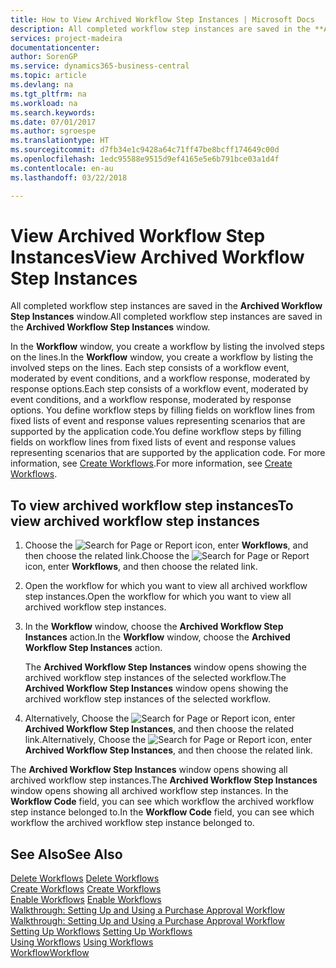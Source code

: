 ```yaml
---
title: How to View Archived Workflow Step Instances | Microsoft Docs
description: All completed workflow step instances are saved in the **Archived Workflow Step Instances** window.
services: project-madeira
documentationcenter: 
author: SorenGP
ms.service: dynamics365-business-central
ms.topic: article
ms.devlang: na
ms.tgt_pltfrm: na
ms.workload: na
ms.search.keywords: 
ms.date: 07/01/2017
ms.author: sgroespe
ms.translationtype: HT
ms.sourcegitcommit: d7fb34e1c9428a64c71ff47be8bcff174649c00d
ms.openlocfilehash: 1edc95588e9515d9ef4165e5e6b791bce03a1d4f
ms.contentlocale: en-au
ms.lasthandoff: 03/22/2018

---
```

# <a name="view-archived-workflow-step-instances"></a><span data-ttu-id="5e9c5-103">View Archived Workflow Step Instances</span><span class="sxs-lookup"><span data-stu-id="5e9c5-103">View Archived Workflow Step Instances</span></span>
<span data-ttu-id="5e9c5-104">All completed workflow step instances are saved in the **Archived Workflow Step Instances** window.</span><span class="sxs-lookup"><span data-stu-id="5e9c5-104">All completed workflow step instances are saved in the **Archived Workflow Step Instances** window.</span></span>  

 <span data-ttu-id="5e9c5-105">In the **Workflow** window, you create a workflow by listing the involved steps on the lines.</span><span class="sxs-lookup"><span data-stu-id="5e9c5-105">In the **Workflow** window, you create a workflow by listing the involved steps on the lines.</span></span> <span data-ttu-id="5e9c5-106">Each step consists of a workflow event, moderated by event conditions, and a workflow response, moderated by response options.</span><span class="sxs-lookup"><span data-stu-id="5e9c5-106">Each step consists of a workflow event, moderated by event conditions, and a workflow response, moderated by response options.</span></span> <span data-ttu-id="5e9c5-107">You define workflow steps by filling fields on workflow lines from fixed lists of event and response values representing scenarios that are supported by the application code.</span><span class="sxs-lookup"><span data-stu-id="5e9c5-107">You define workflow steps by filling fields on workflow lines from fixed lists of event and response values representing scenarios that are supported by the application code.</span></span> <span data-ttu-id="5e9c5-108">For more information, see [Create Workflows](across-how-to-create-workflows.md).</span><span class="sxs-lookup"><span data-stu-id="5e9c5-108">For more information, see [Create Workflows](across-how-to-create-workflows.md).</span></span>  

## <a name="to-view-archived-workflow-step-instances"></a><span data-ttu-id="5e9c5-109">To view archived workflow step instances</span><span class="sxs-lookup"><span data-stu-id="5e9c5-109">To view archived workflow step instances</span></span>  
1.  <span data-ttu-id="5e9c5-110">Choose the ![Search for Page or Report](media/ui-search/search_small.png "Search for Page or Report icon") icon, enter **Workflows**, and then choose the related link.</span><span class="sxs-lookup"><span data-stu-id="5e9c5-110">Choose the ![Search for Page or Report](media/ui-search/search_small.png "Search for Page or Report icon") icon, enter **Workflows**, and then choose the related link.</span></span>  
2.  <span data-ttu-id="5e9c5-111">Open the workflow for which you want to view all archived workflow step instances.</span><span class="sxs-lookup"><span data-stu-id="5e9c5-111">Open the workflow for which you want to view all archived workflow step instances.</span></span>  
3.  <span data-ttu-id="5e9c5-112">In the **Workflow** window, choose the **Archived Workflow Step Instances** action.</span><span class="sxs-lookup"><span data-stu-id="5e9c5-112">In the **Workflow** window, choose the **Archived Workflow Step Instances** action.</span></span>  

    <span data-ttu-id="5e9c5-113">The **Archived Workflow Step Instances** window opens showing the archived workflow step instances of the selected workflow.</span><span class="sxs-lookup"><span data-stu-id="5e9c5-113">The **Archived Workflow Step Instances** window opens showing the archived workflow step instances of the selected workflow.</span></span>  
4.  <span data-ttu-id="5e9c5-114">Alternatively, Choose the ![Search for Page or Report](media/ui-search/search_small.png "Search for Page or Report icon") icon, enter **Archived Workflow Step Instances**, and then choose the related link.</span><span class="sxs-lookup"><span data-stu-id="5e9c5-114">Alternatively, Choose the ![Search for Page or Report](media/ui-search/search_small.png "Search for Page or Report icon") icon, enter **Archived Workflow Step Instances**, and then choose the related link.</span></span>  

<span data-ttu-id="5e9c5-115">The **Archived Workflow Step Instances** window opens showing all archived workflow step instances.</span><span class="sxs-lookup"><span data-stu-id="5e9c5-115">The **Archived Workflow Step Instances** window opens showing all archived workflow step instances.</span></span> <span data-ttu-id="5e9c5-116">In the **Workflow Code** field, you can see which workflow the archived workflow step instance belonged to.</span><span class="sxs-lookup"><span data-stu-id="5e9c5-116">In the **Workflow Code** field, you can see which workflow the archived workflow step instance belonged to.</span></span>  

## <a name="see-also"></a><span data-ttu-id="5e9c5-117">See Also</span><span class="sxs-lookup"><span data-stu-id="5e9c5-117">See Also</span></span>  
 <span data-ttu-id="5e9c5-118">[Delete Workflows](across-how-to-delete-workflows.md) </span><span class="sxs-lookup"><span data-stu-id="5e9c5-118">[Delete Workflows](across-how-to-delete-workflows.md) </span></span>  
 <span data-ttu-id="5e9c5-119">[Create Workflows](across-how-to-create-workflows.md) </span><span class="sxs-lookup"><span data-stu-id="5e9c5-119">[Create Workflows](across-how-to-create-workflows.md) </span></span>  
 <span data-ttu-id="5e9c5-120">[Enable Workflows](across-how-to-enable-workflows.md) </span><span class="sxs-lookup"><span data-stu-id="5e9c5-120">[Enable Workflows](across-how-to-enable-workflows.md) </span></span>  
 <span data-ttu-id="5e9c5-121">[Walkthrough: Setting Up and Using a Purchase Approval Workflow](walkthrough-setting-up-and-using-a-purchase-approval-workflow.md) </span><span class="sxs-lookup"><span data-stu-id="5e9c5-121">[Walkthrough: Setting Up and Using a Purchase Approval Workflow](walkthrough-setting-up-and-using-a-purchase-approval-workflow.md) </span></span>  
 <span data-ttu-id="5e9c5-122">[Setting Up Workflows](across-set-up-workflows.md) </span><span class="sxs-lookup"><span data-stu-id="5e9c5-122">[Setting Up Workflows](across-set-up-workflows.md) </span></span>  
 <span data-ttu-id="5e9c5-123">[Using Workflows](across-use-workflows.md) </span><span class="sxs-lookup"><span data-stu-id="5e9c5-123">[Using Workflows](across-use-workflows.md) </span></span>  
 [<span data-ttu-id="5e9c5-124">Workflow</span><span class="sxs-lookup"><span data-stu-id="5e9c5-124">Workflow</span></span>](across-workflow.md)

